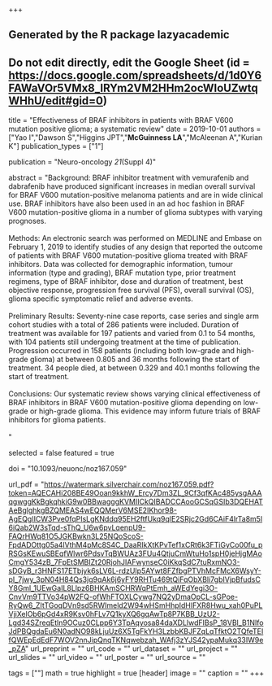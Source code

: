 +++
## Generated by the R package lazyacademic
## Do not edit directly, edit the Google Sheet (id = https://docs.google.com/spreadsheets/d/1d0Y6FAWaVOr5VMx8_lRYm2VM2HHm2ocWIoUZwtqWHhU/edit#gid=0)

title = "Effectiveness of BRAF inhibitors in patients with BRAF V600 mutation positive glioma; a systematic review"
date = 2019-10-01
authors = ["Yao I","Dawson S","Higgins JPT","**McGuinness LA**","McAleenan A","Kurian K"]
publication_types = ["1"]

publication = "Neuro-oncology *21*(Suppl 4)"

abstract = "Background: BRAF inhibitor treatment with vemurafenib and dabrafenib have produced significant increases in median overall survival for BRAF V600 mutation-positive melanoma patients and are in wide clinical use. BRAF inhibitors have also been used in an ad hoc fashion in BRAF V600 mutation-positive glioma in a number of glioma subtypes with varying prognoses. <br><br>Methods: An electronic search was performed on MEDLINE and Embase on February 1, 2019 to identify studies of any design that reported the outcome of patients with BRAF V600 mutation-positive glioma treated with BRAF inhibitors. Data was collected for demographic information, tumour information (type and grading), BRAF mutation type, prior treatment regimens, type of BRAF inhibitor, dose and duration of treatment, best objective response, progression free survival (PFS), overall survival (OS), glioma specific symptomatic relief and adverse events. <br><br>Preliminary Results: Seventy-nine case reports, case series and single arm cohort studies with a total of 286 patients were included. Duration of treatment was available for 197 patients and varied from 0.1 to 54 months, with 104 patients still undergoing treatment at the time of publication. Progression occurred in 158 patients (including both low-grade and high-grade glioma) at between 0.805 and 36 months following the start of treatment. 34 people died, at between 0.329 and 40.1 months following the start of treatment. <br><br>Conclusions: Our systematic review shows varying clinical effectiveness of BRAF inhibitors in BRAF V600 mutation-positive glioma depending on low-grade or high-grade glioma. This evidence may inform future trials of BRAF inhibitors for glioma patients.<br><br>"

selected = false
featured = true

doi = "10.1093/neuonc/noz167.059"

url_pdf = "https://watermark.silverchair.com/noz167.059.pdf?token=AQECAHi208BE49Ooan9kkhW_Ercy7Dm3ZL_9Cf3qfKAc485ysgAAAqgwggKkBgkqhkiG9w0BBwagggKVMIICkQIBADCCAooGCSqGSIb3DQEHATAeBglghkgBZQMEAS4wEQQMerV6MSE2IKhor98-AgEQgIICW3Pve0fqPIsLgKNddq95EH2ftfUkq9qlE2SRjc2Gd6CAiF4lrTa8m5l6iQab2W3sTqd-sThQ_U6w6pvLqenpU9-FAQrHWq81O5JGKBwkn3L25NQoScoS-FpdADOttg05a4lVthM4pMc8S4C_DaaRIkXtKPvTef1xCRt6k3FTiGyCo00fu_pRSGsKEwuSBEqfWlwr6PdsvTqBWUAz3FUu4QtjuCmWtuHo1spH0jeHjgMAoCmgY534zB_7FpEtSMBIZt20RjohJIAFwynseC0iKkqSdC7tuRxmNO3-sDGyB_r3HNFS17ETbjyk6sLV6L-rdzUIp5AYwt8FZfbgPTVhMcFMcX6WsyY-pI_7jwy_3pN04H84Qs3jg9qAk6j6yFY9RHTu469tQiFqObXBli7gbIVjpBfudsCY8Gml_1UEwGaIL8Llpz6BHKAmSCHRWqPtEmh_aWEdYegi3O-CnvVm9TTVo34pW2FQ-ofWhFTOXLCywg7NQ2yDmaOpCL-sGPoe-RyQw6_ZItTGoqDVn9sd5RWImeld2W94wHSmHhpIdHlFXR8Hwu_xah0PuPLVjiXelOb6pGd4xR9Ksv0hFLv7Q1kyXQ6gqAwTp8P7KBB_UzU2-Lgd34SZreqEtln9OCuz0CLpp6Y3TpAqyosa84daXDLlwdFIBsP_18VBl_B1NIfoJdPBQgdaEu6N0adNO98kLjuUz6X5TgFkYH3LzbbKBJFZqLqTfktO2TQfeTEIfQWEpEdEdF7WOV2nnJipQnqTKNqwebzah_WAfj3zYJS42ypaMukq33IW9e_pZA"
url_preprint = ""
url_code = ""
url_dataset = ""
url_project = ""
url_slides = ""
url_video = ""
url_poster = ""
url_source = ""

tags = [""]
math = true
highlight = true
[header]
image = ""
caption = ""
+++
